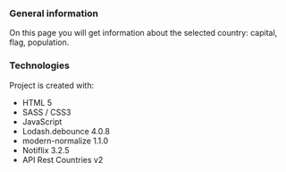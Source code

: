 ### General information
On this page you will get information about the selected country: capital, flag, population.

### Technologies
Project is created with:
* HTML 5
* SASS / CSS3
* JavaScript
* Lodash.debounce 4.0.8
* modern-normalize 1.1.0
* Notiflix 3.2.5
* API Rest Countries v2


